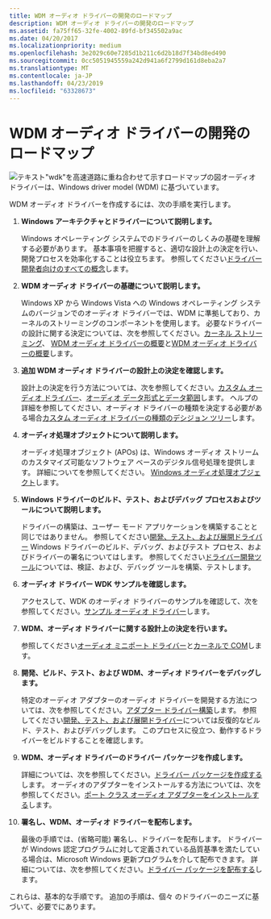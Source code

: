 ```yaml
---
title: WDM オーディオ ドライバーの開発のロードマップ
description: WDM オーディオ ドライバーの開発のロードマップ
ms.assetid: fa75ff65-32fe-4002-89fd-bf345502a9ac
ms.date: 04/20/2017
ms.localizationpriority: medium
ms.openlocfilehash: 3e2029c60e7285d1b211c6d2b18d7f34bd8ed490
ms.sourcegitcommit: 0cc5051945559a242d941a6f2799d161d8eba2a7
ms.translationtype: MT
ms.contentlocale: ja-JP
ms.lasthandoff: 04/23/2019
ms.locfileid: "63328673"
---
```

# <a name="roadmap-for-developing-wdm-audio-drivers"></a>WDM オーディオ ドライバーの開発のロードマップ


![テキスト"wdk"を高速道路に重ね合わせて示すロードマップの図](images/wdkroadmap-th.png)オーディオ ドライバーは、Windows driver model (WDM) に基づいています。

WDM オーディオ ドライバーを作成するには、次の手順を実行します。

1.  **Windows アーキテクチャとドライバーについて説明します。**

    Windows オペレーティング システムでのドライバーのしくみの基礎を理解する必要があります。 基本事項を把握すると、適切な設計上の決定を行い、開発プロセスを効率化することは役立ちます。 参照してください[ドライバー開発者向けのすべての概念](https://msdn.microsoft.com/library/windows/hardware/ff554731)します。

2.  **WDM オーディオ ドライバーの基礎について説明します。**

    Windows XP から Windows Vista への Windows オペレーティング システムのバージョンでのオーディオ ドライバーでは、WDM に準拠しており、カーネルのストリーミングのコンポーネントを使用します。 必要なドライバーの設計に関する決定については、次を参照してください。[カーネル ストリーミング](https://msdn.microsoft.com/library/windows/hardware/ff560842)、 [WDM オーディオ ドライバーの概要](getting-started-with-wdm-audio-drivers.md)と[WDM オーディオ ドライバーの概要](introduction-to-wdm-audio-drivers.md)します。

3.  **追加 WDM オーディオ ドライバーの設計上の決定を確認します。**

    設計上の決定を行う方法については、次を参照してください。[カスタム オーディオ ドライバー](custom-audio-drivers.md)、[オーディオ データ形式とデータ範囲](audio-data-formats-and-data-ranges.md)します。 ヘルプの詳細を参照してください、オーディオ ドライバーの種類を決定する必要がある場合[カスタム オーディオ ドライバーの種類のデシジョン ツリー](custom-audio-driver-type-decision-tree.md)します。

4.  **オーディオ処理オブジェクトについて説明します。**

    オーディオ処理オブジェクト (APOs) は、Windows オーディオ ストリームのカスタマイズ可能なソフトウェア ベースのデジタル信号処理を提供します。 詳細についてを参照してください。 [Windows オーディオ処理オブジェクト](windows-audio-processing-objects.md)します。

5.  **Windows ドライバーのビルド、テスト、およびデバッグ プロセスおよびツールについて説明します。**

    ドライバーの構築は、ユーザー モード アプリケーションを構築することと同じではありません。 参照してください[開発、テスト、および展開ドライバー](https://msdn.microsoft.com/windows-drivers/develop/visual_studio_driver_development_environment) Windows ドライバーのビルド、デバッグ、およびテスト プロセス、およびドライバーの署名についてはします。 参照してください[ドライバー開発ツール](https://msdn.microsoft.com/library/windows/hardware/ff545440)については、検証、および、デバッグ ツールを構築、テストします。

6.  **オーディオ ドライバー WDK サンプルを確認します。**

    アクセスして、WDK のオーディオ ドライバーのサンプルを確認して、次を参照してください。[サンプル オーディオ ドライバー](sample-audio-drivers.md)します。

7.  **WDM、オーディオ ドライバーに関する設計上の決定を行います。**

    参照してください[オーディオ ミニポート ドライバー](audio-miniport-drivers.md)と[カーネルで COM](com-in-the-kernel.md)します。

8.  **開発、ビルド、テスト、および WDM、オーディオ ドライバーをデバッグします。**

    特定のオーディオ アダプターのオーディオ ドライバーを開発する方法については、次を参照してください。[アダプター ドライバー構築](adapter-driver-construction.md)します。 参照してください[開発、テスト、および展開ドライバー](https://msdn.microsoft.com/windows-drivers/develop/visual_studio_driver_development_environment)については反復的なビルド、テスト、およびデバッグします。 このプロセスに役立つ、動作するドライバーをビルドすることを確認します。

9.  **WDM、オーディオ ドライバーのドライバー パッケージを作成します。**

    詳細については、次を参照してください。[ドライバー パッケージを作成する](https://msdn.microsoft.com/windows-drivers/develop/creating_a_driver_package)します。 オーディオのアダプターをインストールする方法については、次を参照してください。[ポート クラス オーディオ アダプターをインストールする](installing-a-port-class-audio-adapter.md)します。

10. **署名し、WDM、オーディオ ドライバーを配布します。**

    最後の手順では、(省略可能) 署名し、ドライバーを配布します。 ドライバーが Windows 認定プログラムに対して定義されている品質基準を満たしている場合は、Microsoft Windows 更新プログラムを介して配布できます。 詳細については、次を参照してください。[ドライバー パッケージを配布する](https://msdn.microsoft.com/windows-drivers/develop/distributing_a_driver_package_win8)します。

これらは、基本的な手順です。 追加の手順は、個々 のドライバーのニーズに基づいて、必要でにあります。

 

 




